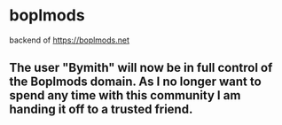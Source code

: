 # boplmods
backend of https://boplmods.net

## The user "Bymith" will now be in full control of the Boplmods domain. As I no longer want to spend any time with this community I am handing it off to a trusted friend.